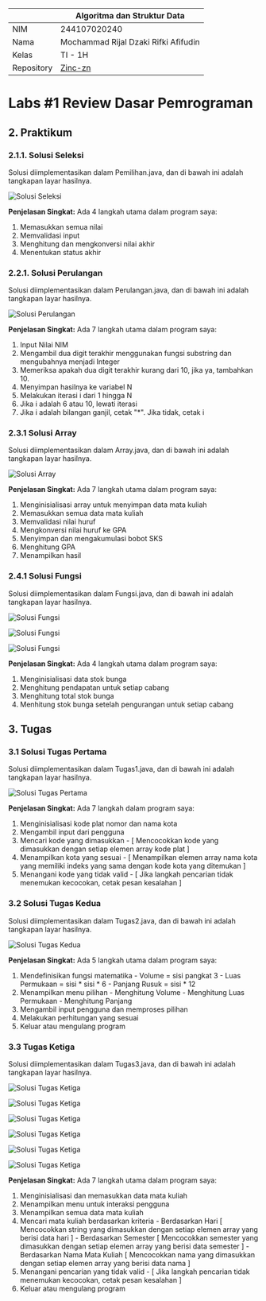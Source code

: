 |  | Algoritma dan Struktur Data |
|--|--|
| NIM |  244107020240|
| Nama |  Mochammad Rijal Dzaki Rifki Afifudin |
| Kelas | TI - 1H |
| Repository | [Zinc-zn](https://github.com/Zinc-zn/14_ALSD) |


# Labs #1 Review Dasar Pemrograman

## 2. Praktikum

### 2.1.1. Solusi Seleksi

Solusi diimplementasikan dalam Pemilihan.java, dan di bawah ini adalah tangkapan layar hasilnya.

![Solusi Seleksi](./img/pemilihan.png)

**Penjelasan Singkat:** Ada 4 langkah utama dalam program saya:
1. Memasukkan semua nilai
2. Memvalidasi input
3. Menghitung dan mengkonversi nilai akhir
4. Menentukan status akhir

### 2.2.1. Solusi Perulangan
Solusi diimplementasikan dalam Perulangan.java, dan di bawah ini adalah tangkapan layar hasilnya.

![Solusi Perulangan](./img/perulangan.png) 

**Penjelasan Singkat:** Ada 7 langkah utama dalam program saya:
1. Input Nilai NIM
2. Mengambil dua digit terakhir menggunakan fungsi substring dan mengubahnya menjadi Integer
3. Memeriksa apakah dua digit terakhir kurang dari 10, jika ya, tambahkan 10. 
4. Menyimpan hasilnya ke variabel N
5. Melakukan iterasi i dari 1 hingga N
6. Jika i adalah 6 atau 10, lewati iterasi
7. Jika i adalah bilangan ganjil, cetak "*". Jika tidak, cetak i

### 2.3.1 Solusi Array

Solusi diimplementasikan dalam Array.java, dan di bawah ini adalah tangkapan layar hasilnya.

![Solusi Array](./img/array.png) 

**Penjelasan Singkat:** Ada 7 langkah utama dalam program saya:
1. Menginisialisasi array untuk menyimpan data mata kuliah
2. Memasukkan semua data mata kuliah
3. Memvalidasi nilai huruf
4. Mengkonversi nilai huruf ke GPA
5. Menyimpan dan mengakumulasi bobot SKS
6. Menghitung GPA
7. Menampilkan hasil

### 2.4.1 Solusi Fungsi

Solusi diimplementasikan dalam Fungsi.java, dan di bawah ini adalah tangkapan layar hasilnya.

![Solusi Fungsi](./img/fungsi.detailtotaltock.png)

![Solusi Fungsi](./img/fungsi.detailtotalpenjualan.png)

![Solusi Fungsi](./img/fungsi.detailpengurangan.png) 

**Penjelasan Singkat:** Ada 4 langkah utama dalam program saya:
1. Menginisialisasi data stok bunga
2. Menghitung pendapatan untuk setiap cabang
3. Menghitung total stok bunga
4. Menhitung stok bunga setelah pengurangan untuk setiap cabang

## 3. Tugas 

### 3.1 Solusi Tugas Pertama
Solusi diimplementasikan dalam Tugas1.java, dan di bawah ini adalah tangkapan layar hasilnya.

![Solusi Tugas Pertama](./img/tugas1.png) 

**Penjelasan Singkat:** Ada 7 langkah dalam program saya:
1. Menginisialisasi kode plat nomor dan nama kota
2. Mengambil input dari pengguna
3. Mencari kode yang dimasukkan
\- [ Mencocokkan kode yang dimasukkan dengan setiap elemen array kode plat ]
5. Menampilkan kota yang sesuai
\- [ Menampilkan elemen array nama kota yang memiliki indeks yang sama dengan kode kota yang ditemukan ]
7. Menangani kode yang tidak valid
\- [ Jika langkah pencarian tidak menemukan kecocokan, cetak pesan kesalahan ]

### 3.2 Solusi Tugas Kedua
Solusi diimplementasikan dalam Tugas2.java, dan di bawah ini adalah tangkapan layar hasilnya.

![Solusi Tugas Kedua](./img/tugas2.png) 

**Penjelasan Singkat:** Ada 5 langkah utama dalam program saya:
1. Mendefinisikan fungsi matematika
\- Volume = sisi pangkat 3
\- Luas Permukaan = sisi * sisi * 6
\- Panjang Rusuk = sisi * 12
2. Menampilkan menu pilihan
\- Menghitung Volume 
\- Menghitung Luas Permukaan
\- Menghitung Panjang
4. Mengambil input pengguna dan memproses pilihan
5. Melakukan perhitungan yang sesuai
6. Keluar atau mengulang program

### 3.3 Tugas Ketiga
Solusi diimplementasikan dalam Tugas3.java, dan di bawah ini adalah tangkapan layar hasilnya.

![Solusi Tugas Ketiga](./img/tugas3.inputjmlmk.png)

![Solusi Tugas Ketiga](./img/tugas3.inputmk.png)

![Solusi Tugas Ketiga](./img/tugas3.detailjadwal.png)

![Solusi Tugas Ketiga](./img/tugas3.detailjdwlbyday.png)

![Solusi Tugas Ketiga](./img/tugas3.detailjdwlbymk.png)

![Solusi Tugas Ketiga](./img/tugas3.detailjdwlbysmt.png)


**Penjelasan Singkat:** Ada 7 langkah utama dalam program saya:
1. Menginisialisasi dan memasukkan data mata kuliah
2. Menampilkan menu untuk interaksi pengguna
3. Menampilkan semua data mata kuliah
4. Mencari mata kuliah berdasarkan kriteria
\- Berdasarkan Hari [ Mencocokkan string yang dimasukkan dengan setiap elemen array yang berisi data hari ]
\- Berdasarkan Semester [ Mencocokkan semester yang dimasukkan dengan setiap elemen array yang berisi data semester ]
\- Berdasarkan Nama Mata Kuliah [ Mencocokkan nama yang dimasukkan dengan setiap elemen array yang berisi data nama ]
5. Menangani pencarian yang tidak valid
\- [ Jika langkah pencarian tidak menemukan kecocokan, cetak pesan kesalahan ]
7. Keluar atau mengulang program
